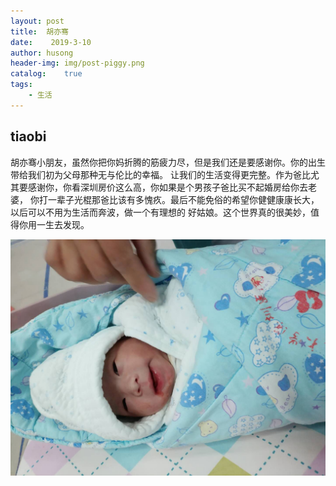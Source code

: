 ```yaml
---
layout: post
title:  胡亦骞
date:    2019-3-10
author: husong
header-img: img/post-piggy.png
catalog:    true
tags:
    - 生活
---
```


## tiaobi

胡亦骞小朋友，虽然你把你妈折腾的筋疲力尽，但是我们还是要感谢你。你的出生带给我们初为父母那种无与伦比的幸福。
让我们的生活变得更完整。作为爸比尤其要感谢你，你看深圳房价这么高，你如果是个男孩子爸比买不起婚房给你去老婆，
你打一辈子光棍那爸比该有多愧疚。最后不能免俗的希望你健健康康长大，以后可以不用为生活而奔波，做一个有理想的
好姑娘。这个世界真的很美妙，值得你用一生去发现。

![avatar](/img/post-baby.jpg)

